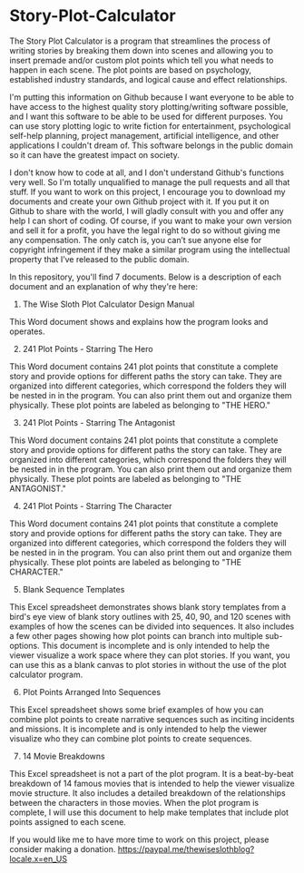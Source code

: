 # Story-Plot-Calculator
The Story Plot Calculator is a program that streamlines the process of writing stories by breaking them down into scenes and allowing you to insert premade and/or custom plot points which tell you what needs to happen in each scene. The plot points are based on psychology, established industry standards, and logical cause and effect relationships. 

I'm putting this information on Github because I want everyone to be able to have access to the highest quality story plotting/writing software possible, and I want this software to be able to be used for different purposes. You can use story plotting logic to write fiction for entertainment, psychological self-help planning, project management, artificial intelligence, and other applications I couldn't dream of. This software belongs in the public domain so it can have the greatest impact on society. 

I don't know how to code at all, and I don't understand Github's functions very well. So I'm totally unqualified to manage the pull requests and all that stuff. If you want to work on this project, I encourage you to download my documents and create your own Github project with it. If you put it on Github to share with the world, I will gladly consult with you and offer any help I can short of coding. Of course, if you want to make your own version and sell it for a profit, you have the legal right to do so without giving me any compensation. The only catch is, you can’t sue anyone else for copyright infringement if they make a similar program using the intellectual property that I’ve released to the public domain. 

In this repository, you'll find 7 documents. Below is a description of each document and an explanation of why they're here:

1. The Wise Sloth Plot Calculator Design Manual

This Word document shows and explains how the program looks and operates. 

2. 241 Plot Points - Starring The Hero

This Word document contains 241 plot points that constitute a complete story and provide options for different paths the story can take. They are organized into different categories, which correspond the folders they will be nested in in the program. You can also print them out and organize them physically. These plot points are labeled as belonging to "THE HERO." 

3. 241 Plot Points - Starring The Antagonist

This Word document contains 241 plot points that constitute a complete story and provide options for different paths the story can take. They are organized into different categories, which correspond the folders they will be nested in in the program. You can also print them out and organize them physically. These plot points are labeled as belonging to "THE ANTAGONIST." 

4. 241 Plot Points - Starring The Character

This Word document contains 241 plot points that constitute a complete story and provide options for different paths the story can take. They are organized into different categories, which correspond the folders they will be nested in in the program. You can also print them out and organize them physically. These plot points are labeled as belonging to "THE CHARACTER." 

5. Blank Sequence Templates

This Excel spreadsheet demonstrates shows blank story templates from a bird's eye view of blank story outlines with 25, 40, 90, and 120 scenes with examples of how the scenes can be divided into sequences. It also includes a few other pages showing how plot points can branch into multiple sub-options. This document is incomplete and is only intended to help the viewer visualize a work space where they can plot stories. If you want, you can use this as a blank canvas to plot stories in without the use of the plot calculator program. 

6. Plot Points Arranged Into Sequences

This Excel spreadsheet shows some brief examples of how you can combine plot points to create narrative sequences such as inciting incidents and missions. It is incomplete and is only intended to help the viewer visualize who they can combine plot points to create sequences. 

7. 14 Movie Breakdowns

This Excel spreadsheet is not a part of the plot program. It is a beat-by-beat breakdown of 14 famous movies that is intended to help the viewer visualize movie structure. It also includes a detailed breakdown of the relationships between the characters in those movies. When the plot program is complete, I will use this document to help make templates that include plot points assigned to each scene. 

If you would like me to have more time to work on this project, please consider making a donation. https://paypal.me/thewiseslothblog?locale.x=en_US
